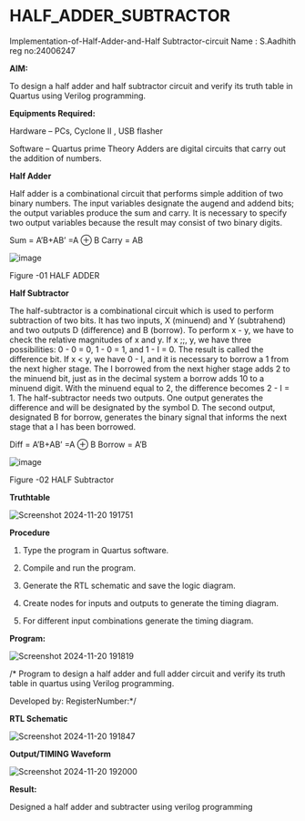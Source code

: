 # HALF_ADDER_SUBTRACTOR

Implementation-of-Half-Adder-and-Half Subtractor-circuit
Name : S.Aadhith
reg no:24006247

**AIM:**

To design a half adder and half subtractor circuit and verify its truth table in Quartus using Verilog programming.

**Equipments Required:**

Hardware – PCs, Cyclone II , USB flasher 

Software – Quartus prime Theory Adders are digital circuits that carry out the addition of numbers.

**Half Adder**

Half adder is a combinational circuit that performs simple addition of two binary numbers. The input variables designate the augend and addend bits; the output variables produce the sum and carry. It is necessary to specify two output variables because the result may consist of two binary digits.

Sum = A’B+AB’ =A ⊕ B Carry = AB

![image](https://github.com/naavaneetha/HALF_ADDER_SUBTRACTOR/assets/154305477/bd4a0b2c-cdbc-4184-ab08-81578f121e1f)

Figure -01 HALF ADDER

**Half Subtractor**

The half-subtractor is a combinational circuit which is used to perform subtraction of two bits. It has two inputs, X (minuend) and Y (subtrahend) and two outputs D (difference) and B (borrow). To perform x - y, we have to check the relative magnitudes of x and y. If x ;;, y, we have three possibilities: 0 - 0 = 0, 1 - 0 = 1, and 1 - I = 0. The result is called the difference bit. If x < y, we have 0 - I, and it is necessary to borrow a 1 from the next higher stage. The I borrowed from the next higher stage adds 2 to the minuend bit, just as in the decimal system a borrow adds 10 to a minuend digit. With the minuend equal to 2, the difference becomes 2 - I = 1. The half-subtractor needs two outputs. One output generates the difference and will be designated by the symbol D. The second output, designated B for borrow, generates the binary signal that informs the next stage that a I has been borrowed. 

Diff = A’B+AB’ =A ⊕ B
Borrow = A’B

 ![image](https://github.com/naavaneetha/HALF_ADDER_SUBTRACTOR/assets/154305477/d76b099c-513f-4e7c-843a-e2fd028a531a)

Figure -02 HALF Subtractor

**Truthtable**

![Screenshot 2024-11-20 191751](https://github.com/user-attachments/assets/475cd332-4816-4bcd-9eef-6efd63516c09)


**Procedure**

1.	Type the program in Quartus software.

2.	Compile and run the program.

3.	Generate the RTL schematic and save the logic diagram.

4.	Create nodes for inputs and outputs to generate the timing diagram.

5.	For different input combinations generate the timing diagram.


**Program:**

![Screenshot 2024-11-20 191819](https://github.com/user-attachments/assets/b0f0f418-a076-4bd0-82ec-815350be77bb)


/* Program to design a half adder and full adder circuit and verify its truth table in quartus using Verilog programming.

Developed by: RegisterNumber:*/

**RTL Schematic**

![Screenshot 2024-11-20 191847](https://github.com/user-attachments/assets/92029ef8-ffaa-4fd2-8de3-1cc17c0699c8)


**Output/TIMING Waveform**

![Screenshot 2024-11-20 192000](https://github.com/user-attachments/assets/f862eb2f-4d69-4fcb-b65c-7544f9482972)


**Result:**

Designed a half adder and subtracter using verilog programming
